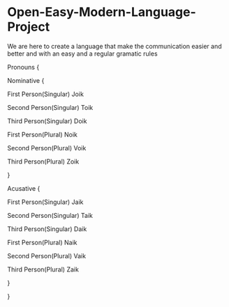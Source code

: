 # Open-Easy-Modern-Language-Project
We are here to create a language that make the communication easier and better and with an easy and a regular gramatic rules

Pronouns
{

Nominative {


First Person(Singular)
Joik

Second Person(Singular)
Toik

Third Person(Singular)
Doik

First Person(Plural)
Noik

Second Person(Plural)
Voik

Third Person(Plural)
Zoik


}


Acusative {


First Person(Singular)
Jaik

Second Person(Singular)
Taik

Third Person(Singular)
Daik

First Person(Plural)
Naik

Second Person(Plural)
Vaik

Third Person(Plural)
Zaik


}


}
